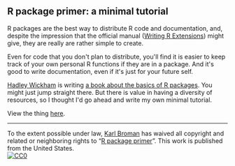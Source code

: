 ## R package primer: a minimal tutorial

R packages are the best way to distribute R code and documentation,
and, despite the impression that the official manual
([Writing R Extensions](http://cran.r-project.org/doc/manuals/r-release/R-exts.html))
might give, they are really are rather simple to create.

Even for code that you don't plan to distribute, you'll find it is
easier to keep track of your own personal R functions if they are in a
package. And it's good to write documentation, even if it's just for
your future self.

[Hadley Wickham](http://had.co.nz/) is writing
[a book about the basics of R packages](http://r-pkgs.had.co.nz/). You might just
jump straight there. But there is value in having a diversity of
resources, so I thought I'd go ahead and write my own minimal tutorial.

View the thing [here](http://kbroman.org/pkg_primer).

---

To the extent possible under law,
[Karl Broman](http://github.com/kbroman)
has waived all copyright and related or neighboring rights to
&ldquo;[R package primer](http://github.com/kbroman/pkg_primer)&rdquo;.
This work is published from the United States.
<br/>
[![CC0](http://i.creativecommons.org/p/zero/1.0/88x31.png)](http://creativecommons.org/publicdomain/zero/1.0/)

